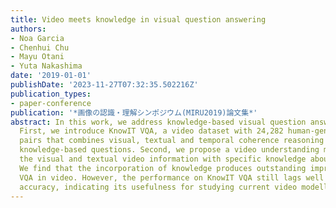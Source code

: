 ```yaml
---
title: Video meets knowledge in visual question answering
authors:
- Noa Garcia
- Chenhui Chu
- Mayu Otani
- Yuta Nakashima
date: '2019-01-01'
publishDate: '2023-11-27T07:32:35.502216Z'
publication_types:
- paper-conference
publication: '*画像の認識・理解シンポジウム(MIRU2019)論文集*'
abstract: In this work, we address knowledge-based visual question answering in videos.
  First, we introduce KnowIT VQA, a video dataset with 24,282 human-generated question-answer
  pairs that combines visual, textual and temporal coherence reasoning together with
  knowledge-based questions. Second, we propose a video understanding model by combining
  the visual and textual video information with specific knowledge about the dataset.
  We find that the incorporation of knowledge produces outstanding improvements for
  VQA in video. However, the performance on KnowIT VQA still lags well behind human
  accuracy, indicating its usefulness for studying current video modelling limitations.
---
```

